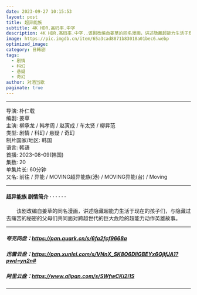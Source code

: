 ```yaml
---
date: 2023-09-27 10:15:53
layout: post
title: 超异能族
subtitle: 4K HDR.高码率.中字
description: 4K HDR.高码率.中字..该剧改编自姜草的同名漫画，讲述隐藏超能力生活于现在的孩子们，与隐藏过去痛苦的秘密的父母们共同面对跨越世代的巨大危险的超能力动作英雄故事...
image: https://pic.imgdb.cn/item/65a3cad8871b83018a01bec6.webp
optimized_image: 
category: 日韩剧
tags:
  - 剧情
  - 科幻
  - 悬疑
  - 奇幻
author: 对酒当歌
paginate: true
---
```



---

导演: 朴仁载  
编剧: 姜草  
主演: 柳承龙 / 韩孝周 / 赵寅成 / 车太贤 / 柳昇范  
类型: 剧情 / 科幻 / 悬疑 / 奇幻  
制片国家/地区: 韩国  
语言: 韩语  
首播: 2023-08-09(韩国)  
集数: 20  
单集片长: 60分钟  
又名: 前往 / 异能 / MOVING超异能族(港) / MOVING异能(台) / Moving  

---

#### 超异能族 剧情简介 · · · · · ·

　　该剧改编自姜草的同名漫画，讲述隐藏超能力生活于现在的孩子们，与隐藏过去痛苦的秘密的父母们共同面对跨越世代的巨大危险的超能力动作英雄故事。

---

##### 夸克网盘：<https://pan.quark.cn/s/6fa2fcf9668a>

##### 迅雷云盘：<https://pan.xunlei.com/s/VNnX_SK8O6DliGBEYx6QjIfJA1?pwd=yn2n#>

##### 阿里云盘：<https://www.alipan.com/s/SWfwCKi2i1S>

---

